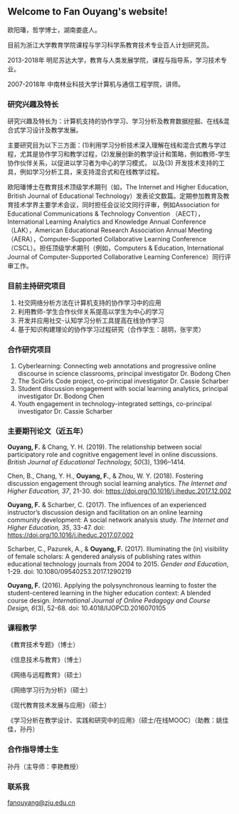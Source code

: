 ## Welcome to Fan Ouyang's website!

欧阳璠，哲学博士，湖南娄底人。

目前为浙江大学教育学院课程与学习科学系教育技术专业百人计划研究员。

2013-2018年 明尼苏达大学，教育与人类发展学院，课程与指导系，学习技术专业。

2007-2018年 中南林业科技大学计算机与通信工程学院，讲师。

### 研究兴趣及特长
研究兴趣及特长为：计算机支持的协作学习、学习分析及教育数据挖掘、在线&混合式学习设计及教学发展。

主要研究目为以下三方面：(1)利用学习分析技术深入理解在线和混合式教与学过程，尤其是协作学习和教学过程，(2)发展创新的教学设计和策略，例如教师-学生协作伙伴关系，以促进以学习者为中心的学习模式， 以及(3) 开发技术支持的工具，例如学习分析工具，来支持混合式和在线教学过程。

欧阳璠博士在教育技术顶级学术期刊（如，The Internet and Higher Education, British Journal of Educational Technology）发表论文数篇。定期参加教育及教育技术学界主要学术会议，同时担任会议论文同行评审，例如Association for Educational Communications & Technology Convention （AECT），International Learning Analytics and Knowledge Annual Conference （LAK），American Educational Research Association Annual Meeting （AERA），Computer-Supported Collaborative Learning Conference （CSCL）。担任顶级学术期刊（例如，Computers & Education, International Journal of Computer-Supported Collaborative Learning Conference）同行评审工作。

### 目前主持研究项目
1. 社交网络分析方法在计算机支持的协作学习中的应用
2. 利用教师-学生合作伙伴关系提高以学生为中心的学习
3. 开发并应用社交-认知学习分析工具提高在线协作学习
4. 基于知识构建理论的协作学习过程研究（合作学生：胡玥，张宇灵）

### 合作研究项目
1. Cyberlearning: Connecting web annotations and progressive online discourse in science classrooms, principal investigator Dr. Bodong Chen
2. The SciGirls Code project, co-principal investigator Dr. Cassie Scharber
3. Student discussion engagement with social learning analytics, principal investigator Dr. Bodong Chen
4. Youth engagement in technology-integrated settings, co-principal investigator Dr. Cassie Scharber

### 主要期刊论文（近五年）
**Ouyang, F.** & Chang, Y. H. (2019). The relationship between social participatory role and cognitive engagement level in online discussions. *British Journal of Educational Technology, 50*(3), 1396–1414.

Chen, B., Chang, Y. H., **Ouyang, F.**, & Zhou, W. Y. (2018). Fostering discussion engagement through social learning analytics. *The Internet and Higher Education, 37*, 21-30. doi: https://doi.org/10.1016/j.iheduc.2017.12.002

**Ouyang, F.** & Scharber, C. (2017). The influences of an experienced instructor’s discussion design and facilitation on an online learning community development: A social network analysis study. *The Internet and Higher Education, 35*, 33-47. doi: https://doi.org/10.1016/j.iheduc.2017.07.002

Scharber, C., Pazurek, A., & **Ouyang, F.** (2017). Illuminating the (in) visibility of female scholars: A gendered analysis of publishing rates within educational technology journals from 2004 to 2015. *Gender and Education*, 1-29. doi: 10.1080/09540253.2017.1290219

**Ouyang, F.** (2016). Applying the polysynchronous learning to foster the student-centered learning in the higher education context: A blended course design. *International Journal of Online Pedagogy and Course Design, 6*(3), 52-68. doi: 10.4018/IJOPCD.2016070105


### 课程教学
《教育技术专题》（博士）

《信息技术与教育》（博士）

《网络与远程教育》（硕士）

《网络学习行为分析》（硕士）

《现代教育技术发展与应用》（硕士）

《学习分析在教学设计、实践和研究中的应用》（硕士/在线MOOC）（助教：姚佳佳，孙丹）

### 合作指导博士生
孙丹（主导师：李艳教授）

### 联系我
fanouyang@zju.edu.cn
